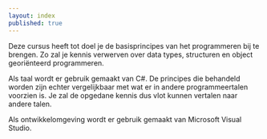 ```yaml
---
layout: index
published: true
---
```


Deze cursus heeft tot doel je de basisprincipes van het programmeren bij te brengen. Zo zal je kennis verwerven over data types, structuren en object georiënteerd programmeren.

Als taal wordt er gebruik gemaakt van C#. De principes die behandeld worden zijn echter vergelijkbaar met wat er in andere programmeertalen voorzien is. Je zal de opgedane kennis dus vlot kunnen vertalen naar andere talen.

Als ontwikkelomgeving wordt er gebruik gemaakt van Microsoft Visual Studio.


